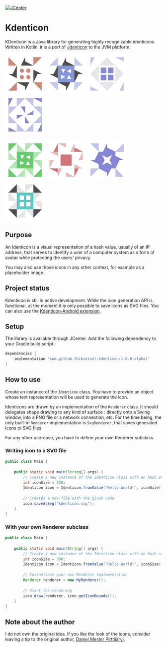 [ ![JCenter](https://api.bintray.com/packages/nihilus/maven/kdenticon/images/download.svg) ](https://bintray.com/nihilus/maven/kdenticon/_latestVersion)

# Kdenticon

KDenticon is a Java library for generating highly recognizable identicons.
Written in Kotlin, it is a port of [Jdenticon](https://github.com/dmester/jdenticon) to the JVM platform.

![](screenshots/sample_1.png)
![](screenshots/sample_2.png)
![](screenshots/sample_3.png)
![](screenshots/sample_4.png)

![](screenshots/sample_5.png)
![](screenshots/sample_6.png)
![](screenshots/sample_7.png)
![](screenshots/sample_8.png)

## Purpose

An Identicon is a visual representation of a hash value, usually of an IP address, that serves to identify 
a user of a computer system as a form of avatar while protecting the users' privacy.

You may also use those icons in any other context, for example as a placeholder image.

## Project status

Kdenticon is still in active development.
While the icon generation API is functional, at the moment it is only possible to save icons as SVG files.
You can also use the [Kdenticon-Android extension](kdenticon-android).

## Setup

The library is available through JCenter.
Add the following dependency to your Gradle build script :

```gradle
dependencies {
    implementation 'com.github.thibseisel:kdenticon:1.0.0-alpha2'
}
```

## How to use

Create an instance of the `Identicon` class. You have to provide an object whose text representation 
will be used to generate the icon.

Identicons are drawn by an implementation of the `Renderer` class. It should delegates shape drawing 
to any kind of surface : directly onto a Swing window, into a PNG file or a network connection, etc.
For the time being, the only built-in `Renderer` implementation is `SvgRenderer`, 
that saves generated icons to SVG files.

For any other use-case, you have to define your own Renderer subclass.

### Writing icon to a SVG file

```java
public class Main {
    
    public static void main(String[] args) {
        // Create a new instance of the Identicon class with an hash string and the given size
        int iconSize = 300;
        Identicon icon = Identicon.fromValue("Hello World!", iconSize);
        
        // Creates a new file with the given name
        icon.saveAsSvg("kdenticon.svg");
    }
}
```

### With your own Renderer subclass

```java
public class Main {
    
    public static void main(String[] args) {
        // Create a new instance of the Identicon class with an hash string and the given size
        int iconSize = 300;
        Identicon icon = Identicon.fromValue("Hello World!", iconSize);
        
        // Instantiate your own Renderer implementation
        Renderer renderer = new MyRenderer();
        
        // Start the rendering
        icon.draw(renderer, icon.getIconBounds());
    }
}
```

## Note about the author

I do not own the original idea. If you like the look of the icons, consider leaving a tip to the original author,
[Daniel Mester Pirttijärvi](https://github.com/dmester).
